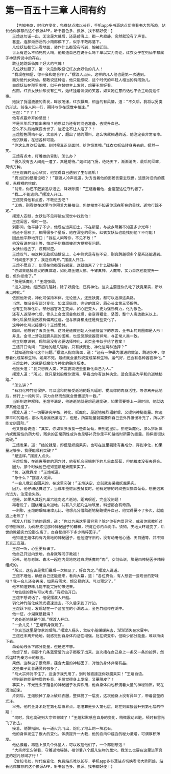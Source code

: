 # 第一百五十三章 人间有约
        【告知书友，时代在变化，免费站点难以长存，手机app多书源站点切换看书大势所趋，站长给你推荐的这个换源APP，听书音色多、换源、找书都好使！】
       王煊这句话一出，无论是大幕后，还是碧海上，都一片寂静，突然就没有了声音。
       甚至，连那淅沥沥的小雨都停下了，似乎不敢再落下。
       几位妖仙都低头看地面，装作什么都没有听到，怕被迁怒。
       世上有这么不怕死的人吗，他知道自己在说什么吗？单以实力而论，红衣女子在列仙中都属于神话传说中的存在。
       敢让她跳妖仙舞？好大的气魄！
       几位妖仙服了，第一次见到敢惦记红衣女妖仙的凡人！
       “我现在相信，你不会和她合作了。”摆渡人点头，这样的凡人他也是第一次遇到。
       面对绝代女妖仙，都敢说这种话，他只能感叹，这个时代的年轻人相当的有闯劲儿。
       白虎妖仙在那里咆哮，似乎在替她主上发怒，想要王煊好看。
       然而，红衣女妖仙却没有生气，始终挂着淡淡的笑容，如果她在意的话也不会主动提这件事。
       她拢了拢湿漉漉的秀发，眸波荡漾，红衣飘舞，相当的有风情，道：“不久后，我将以另类的形式，前往人间一行，期待与你在现世中相逢。”
       王煊：“？？！”
       他有点要炸开的感觉！
       不是三年后才能出来吗？他原以为还有时间去准备，去提升自己。
       怎么不久后她就要出世了，这还让不让人活了？！
       王煊脸色阴晴不定，太意外了，超出了他的预料，这么快就相遇的话，他注定会非常凄惨。
       他沉默着，在想各种可能。
       “你这么喜欢妖仙舞，到时候真正见面时，给你惊喜哦。”红衣女妖仙转身离去前，嫣然一笑。
       王煊有点木，盯着她的背影，怎么办？
       “很久没有去人间走一遭了，真是期待。”她红裙飞扬，绝艳天下，渐渐消失，最后的回眸，风情万种。
       但王煊真的无心欣赏，他觉得自己遇到了生存危机！
       “真当旧约是摆设吧？！”摆渡人冷声说道，对方当着他的面扬言要去现世，这是对旧约的蔑视，赤裸裸的挑衅。
       “前辈，你还不赶紧追杀进去，降妖除魔！”王煊看着他，全指望这位守约者了。
       “我……不能违约。”摆渡人开口。
       王煊觉得他有点虚，不敢进去吧？
       “无妨，别看她在这里与你隔着大幕相见，但她根本不知道你现在所在的星球，逝地行踪不定。”
       摆渡人安慰，女妖仙不见得能在现世中找到他！
       王煊闻言，顿时一怔。
       刹那间，他平静了不少，他现在远离旧土，不在新星，与故乡隔着不知道多少光年！
       他还不信邪了，相隔很多个星系，他在深空的尽头，红衣女妖仙也能找到他？不可能！
       因此他平静地开口：“我在人间等你，不见不散！”
       他没有说在旧土等，怕过于刻意而被对方觉察有问题。
       女妖仙远去了，没有回应。
       王煊叹气，被这种无敌妖仙惦记上，心中终究是有些不安，别真跨越很多个星系还能遇到。
       “时间差不多了，我送你离开。”摆渡人开口。
       王煊不愿意了，到现在他都没有蜕变，这就结束了？什么破秘路！
       “你如果选择顶尖的真体路，如化成金翅大鹏、千臂真神、人魔等，实力自然也能提升一截，但你拒绝了。”
       “那是妖魔化！”王煊强调。
       “进入逝地，经历超凡辐射，除了妖魔化，还有神化。这次主要是你先吃了妖魔果实，所以未见神化。”
       依照他所说，神化可保持本体，无论是人，还是妖魔，都可以选择这条路。
       当然，依旧会有部分变化，如出现纵目，尖尖的耳朵，眉心长出第三竖眼等。
       也有生物神化后，部分器官发生变异，如心脏变大，更为强劲有力，化为银色。
       还有人逐渐神化后，骨头上会出现金色纹理，会变得粗壮，坚固，整个人高达数米以上。
       神化后虽然虽然没有偏离过远，但与原身相比还是有些变化了。
       这种神化可以接受吗？王煊思忖。
       瞬间，他想到了五页金书，这可是道教创始人张道陵留下的东西，金书上的刻图都是人形！
       并且，金书上涉及脏腑共振的图案，也没见那些器官异常，与正常人类一致。
       他立刻意识到，现阶段没有必要选择神化，五页金书似乎给了答案！
       王煊开口询问：“逝地的超凡辐射，只有妖魔化、神化这两种选择？”
       “就知道你会问这个问题。”摆渡人指向海面，道：“还有一种最为激进的做法，跳进水中，你想着化成某种生物，如果不死，最终就会激烈蜕变成某种生物。运气好，还会有各种器官神化。”
       王煊出神，这就是妖魔化与神化的融合版本。
       他摇头道：“我只想做人类，不需要跳进去重新化自己为人。”
       摆渡人道：“所以，我只是划船载你渡海，早看出你有这种执念，适合走最为平和的逝地秘路。”
       “怎么讲？”
       “有羽化神竹船保护，可以温和的接受逝地的超凡辐射，提高你的肉身活性。等你离开此地后，修行上一段时间，实力自然而然就会慢慢提升一截。”
       当听到这种解释，王煊不满足，他进逝地就是想迅速突破，如果需要等上一段时间，他就选择其他途径了。
       摆渡人道：“一切要讲究平衡，神化、妖魔化，是逝地强烈辐射后，又提供神秘能量。你选择平和的路线，那么肉身虽然激活了，但是，所需能量就需要你自己去外界慢慢补充了，所以不能立刻晋阶。”
       他又接着说道：“其实，你如果多服食一些血葡萄，来到这里后，拒绝妖魔化，那么排出体内妖魔属性的药力后，残余的正常药性或许也足够补充你走平和路线时所需的能量，同样能很快突破。”
       王煊发呆，道：“结论就是，即便是妖魔果实，也可在这里剔除有害成分，得到净化，如果量足够多，我便能顺利突破？”
       “是这样。”摆渡人点头。
       王煊后悔，在逃离蚕蛇的洞穴时，他有机会采摘剩下的几串血葡萄，但他根本没有去理会。
       因为，那个时候他已经知道那是妖魔果实了。
       “快，送我靠岸！”王煊喊道。
       “急什么？”摆渡人诧异。
       “一会儿我还会回来的，在这里突破！”王煊决定，立刻就去采摘妖魔果实。
       因为，他仔细估算过了，当成年蚕蛇出去捕食时，他有足够的时间去采摘血葡萄，想要逃离向远方，注定会失败。
       但是，如果从其超凡巢穴逃向这片逝地，距离很近，完全没问题！
       再者说了，围绕着这片逝地，共有八头超凡生物筑巢，料想都会有奇药。
       一刹那，王煊的眼睛璀璨无比，他想充分借助逝地秘路提升自己，他觉得要不了多久，就能追上老陈了！
       摆渡人打断了他的遐想，道：“你以为来这里很容易？除非你有内景异宝，或者你家教祖对你特别照顾，为你熬炼过那种神秘因子的精粹，积淀在你的血肉中。须知，天地大环境变了，后世的教祖实力没那么高了，自身都攒不下多少精粹因子。”
       他知道王煊体内有内景地的神秘因子，但他遵守旧约，没有动用他心通、天目通等，并不知其真正底蕴。
       王煊一听，心里更有谱了。
       他自己开过内景地，自身就等同于教祖！
       另外，他与老陈、青木一起在内景地吃过白虎妖魔的“肉”，女剑仙说，那是由神秘因子精粹组成的。
       “所以，这应该是我们最后一次相见了，好自为之。”摆渡人说道。
       王煊不理他，确信自己还能进来，看向大幕，道：“各位真仙，有人想尝一尝现世的野味吗？我一会儿还会再来，如果有需求，想交易的话，可以预定了。”
       他不知道野味儿能不能完好的带进来。
       “地仙级的野味可以考虑。”有妖仙开口。
       王煊不想说话了，催促摆渡人开船。
       羽化神竹船化成流光极速远去，不久后来到了岸边。
       王煊跃下船，发现站在一个蓝莹莹的小湖边上，金色竹船停在湖中。
       他一怔，小湖就是碧海？
       “这处逝地就是个湖。”摆渡人开口。
       “一会儿见！”王煊转身就跑了。
       “你真当这里是你家的后院。”摆渡人摇头，驾驭小船缓缓离去，渐渐消失在水雾中。
       王煊还未离开绝地，就感觉到自身体内活性增强，处在蜕变中，但缺少部分能量，难以持续下去。
       血葡萄残余下部分能量，但是还不够。
       他想了想，将那十几条蓝莹莹的虫子都取了出来，这次捂在自己身上一条又一条的按碎，然后运转先秦方士的根法。
       果然，这种虫子很奇异，蕴含大量的神秘因子，对他的身体非常有益。
       这些虫子比普通灵药强多了。
       “马大宗师对不住了，这虫子我先用了，到时候直接送你妖魔果实！”王煊自语。
       得到新的能量物质的补充，王煊觉得身上发痒，又要脱皮了！
       事实上，不光是虫子蕴含的神秘因子发挥作用，他自身体内也积淀着大量的神秘物质，现在涌动起来。
       片刻后，王煊脱掉了身上破烂衣服，整体脱了一层皮，这次他身上没有异味了，带着晶莹的光泽。
       早先，他的金身术处在第七层临界点，堪堪算是步入第七层，现在则直接晋升到第七层的中期！
       “同时，我也突破到大宗师领域了！”王煊默默感应自身的变化，稍微震动五脏，顿时有雷光飞了出去。
       接着，他弹指间，有一道火光飞出，熔化了地上的一块岩石。
       他的身体发生了很大的变化，体质提升一大截，他的血肉中蕴含的秘力激增，可谓厚积薄发。
       他估摸着，再遇上那几个外星人，可以收拾他们了，一个都别想逃！
       “大宗师怎么够看，守着逝地秘路，相邻着八个超凡生物的巢穴，我怎么也要在这里进军真正的超凡领域才行！”
       【告知书友，时代在变化，免费站点难以长存，手机app多书源站点切换看书大势所趋，站长给你推荐的这个换源APP，听书音色多、换源、找书都好使！】